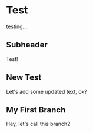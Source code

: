 # Test

testing...

## Subheader

Test!

## New Test

Let's add some updated text, ok?

## My First Branch

Hey, let's call this branch2
